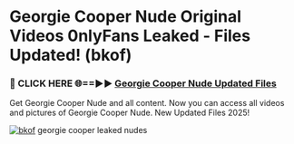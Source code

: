 # Georgie Cooper Nude Original Videos 0nlyFans Leaked - Files Updated! (bkof)

<h3>🔴 CLICK HERE 🌐==►► <a href="https://tinyurl.com/yrmya6cz" rel="nofollow">Georgie Cooper Nude Updated Files</a></h3>

Get Georgie Cooper Nude and all content. Now you can access all videos and pictures of Georgie Cooper Nude. New Updated Files 2025!

[![bkof](https://i.imgur.com/FMdXYCs.gif)](https://tinyurl.com/yrmya6cz)
georgie cooper leaked nudes